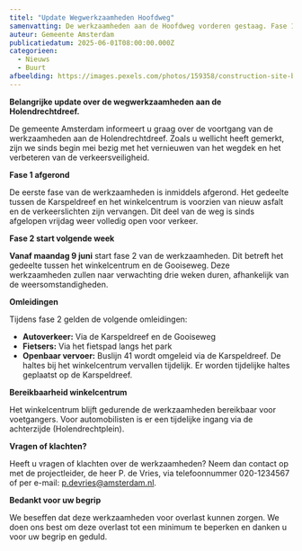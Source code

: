 ```yaml
---
titel: "Update Wegwerkzaamheden Hoofdweg"
samenvatting: De werkzaamheden aan de Hoofdweg vorderen gestaag. Fase 1 is afgerond, fase 2 start volgende week. Lees hier over de omleidingen.
auteur: Gemeente Amsterdam
publicatiedatum: 2025-06-01T08:00:00.000Z
categorieen:
  - Nieuws
  - Buurt
afbeelding: https://images.pexels.com/photos/159358/construction-site-build-construction-work-159358.jpeg?auto=compress&cs=tinysrgb&w=750&h=500&dpr=1
---
```


**Belangrijke update over de wegwerkzaamheden aan de Holendrechtdreef.**

De gemeente Amsterdam informeert u graag over de voortgang van de werkzaamheden aan de Holendrechtdreef. Zoals u wellicht heeft gemerkt, zijn we sinds begin mei bezig met het vernieuwen van het wegdek en het verbeteren van de verkeersveiligheid.


**Fase 1 afgerond**

De eerste fase van de werkzaamheden is inmiddels afgerond. Het gedeelte tussen de Karspeldreef en het winkelcentrum is voorzien van nieuw asfalt en de verkeerslichten zijn vervangen. Dit deel van de weg is sinds afgelopen vrijdag weer volledig open voor verkeer.


**Fase 2 start volgende week**

**Vanaf maandag 9 juni** start fase 2 van de werkzaamheden. Dit betreft het gedeelte tussen het winkelcentrum en de Gooiseweg. Deze werkzaamheden zullen naar verwachting drie weken duren, afhankelijk van de weersomstandigheden.


**Omleidingen**

Tijdens fase 2 gelden de volgende omleidingen:


* **Autoverkeer:** Via de Karspeldreef en de Gooiseweg
* **Fietsers:** Via het fietspad langs het park
* **Openbaar vervoer:** Buslijn 41 wordt omgeleid via de Karspeldreef. De haltes bij het winkelcentrum vervallen tijdelijk. Er worden tijdelijke haltes geplaatst op de Karspeldreef.


**Bereikbaarheid winkelcentrum**

Het winkelcentrum blijft gedurende de werkzaamheden bereikbaar voor voetgangers. Voor automobilisten is er een tijdelijke ingang via de achterzijde (Holendrechtplein).


**Vragen of klachten?**

Heeft u vragen of klachten over de werkzaamheden? Neem dan contact op met de projectleider, de heer P. de Vries, via telefoonnummer 020-1234567 of per e-mail: p.devries@amsterdam.nl.


**Bedankt voor uw begrip**

We beseffen dat deze werkzaamheden voor overlast kunnen zorgen. We doen ons best om deze overlast tot een minimum te beperken en danken u voor uw begrip en geduld.
